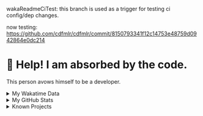 wakaReadmeCiTest: this branch is used as a trigger for testing ci config/dep changes.

now testing: https://github.com/cdfmlr/cdfmlr/commit/8150793341f12c14753e48759d0942864e0dc214

# 🥺 Help! I am absorbed by the code. 

This person avows himself to be a developer.

<details>

<summary>My Wakatime Data</summary>

<!--START_SECTION:waka-->
![Lines of code](https://img.shields.io/badge/From%20Hello%20World%20I%27ve%20Written-8.8%20million%20lines%20of%20code-blue)

**🐱 My GitHub Data** 

> 📦 702.3 kB Used in GitHub's Storage 
 > 
> 🏆 1,367 Contributions in the Year 2023
 > 
> 🚫 Not Opted to Hire
 > 
> 📜 84 Public Repositories 
 > 
> 🔑 20 Private Repositories 
 > 
**I'm an Early 🐤** 

```text
🌞 Morning                1707 commits        ██████░░░░░░░░░░░░░░░░░░░   24.66 % 
🌆 Daytime                2813 commits        ██████████░░░░░░░░░░░░░░░   40.63 % 
🌃 Evening                2333 commits        ████████░░░░░░░░░░░░░░░░░   33.70 % 
🌙 Night                  70 commits          ░░░░░░░░░░░░░░░░░░░░░░░░░   01.01 % 
```
📅 **I'm Most Productive on Wednesday** 

```text
Monday                   801 commits         ███░░░░░░░░░░░░░░░░░░░░░░   11.57 % 
Tuesday                  1157 commits        ████░░░░░░░░░░░░░░░░░░░░░   16.71 % 
Wednesday                1208 commits        ████░░░░░░░░░░░░░░░░░░░░░   17.45 % 
Thursday                 947 commits         ███░░░░░░░░░░░░░░░░░░░░░░   13.68 % 
Friday                   1042 commits        ████░░░░░░░░░░░░░░░░░░░░░   15.05 % 
Saturday                 945 commits         ███░░░░░░░░░░░░░░░░░░░░░░   13.65 % 
Sunday                   823 commits         ███░░░░░░░░░░░░░░░░░░░░░░   11.89 % 
```


**I Mostly Code in Go** 

```text
Go                       36 repos            █████████░░░░░░░░░░░░░░░░   36.00 % 
Python                   22 repos            ██████░░░░░░░░░░░░░░░░░░░   22.00 % 
HTML                     6 repos             ██░░░░░░░░░░░░░░░░░░░░░░░   06.00 % 
Dart                     2 repos             ░░░░░░░░░░░░░░░░░░░░░░░░░   02.00 % 
Rust                     1 repo              ░░░░░░░░░░░░░░░░░░░░░░░░░   01.00 % 
```




 Last Updated on 19/10/2023 01:13:29 UTC
<!--END_SECTION:waka-->

</details>

<details>
 
 <summary>My GitHub Stats</summary>

[![CDFMLR's github stats](https://github-readme-stats.vercel.app/api?username=cdfmlr&count_private=true&show_icons=true)](https://github.com/anuraghazra/github-readme-stats)
 
</details>

<details>

<summary>Known Projects</summary>

[![Star History Chart](https://api.star-history.com/svg?repos=cdfmlr/pyflowchart,cdfmlr/muvtuber,cdfmlr/crud,cdfmlr/murecom-verse-1,cdfmlr/murecom-intro&type=Date)](https://star-history.com/#cdfmlr/pyflowchart&cdfmlr/muvtuber&cdfmlr/crud&cdfmlr/murecom-verse-1&cdfmlr/murecom-intro&Date)

 </details>
